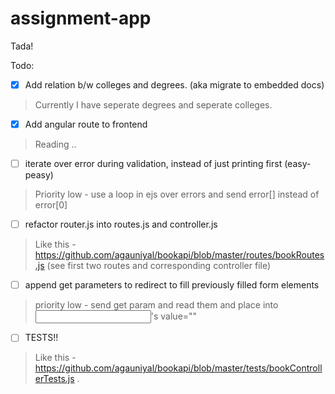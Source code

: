 # assignment-app
Tada!


Todo:

- [x] Add relation b/w colleges and degrees. (aka migrate to embedded docs)
> Currently I have seperate degrees and seperate colleges.

- [x] Add angular route to frontend
> Reading ..

- [ ] iterate over error during validation, instead of just printing first (easy-peasy)
> Priority low - use a loop in ejs over errors and send error[] instead of error[0]

- [ ] refactor router.js into routes.js and controller.js
> Like this - https://github.com/agauniyal/bookapi/blob/master/routes/bookRoutes.js (see first two routes and corresponding controller file)

- [ ] append get parameters to redirect to fill previously filled form elements
> priority low - send get param and read them and place into <input>'s value=""

- [ ] TESTS!!
> Like this - https://github.com/agauniyal/bookapi/blob/master/tests/bookControllerTests.js .
